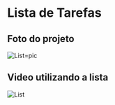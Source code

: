 # Lista de Tarefas

## Foto do projeto

![List=pic](https://user-images.githubusercontent.com/72763379/126853476-2cb41fd7-63f4-4ffe-a689-885d1f2ec74c.png)

## Video utilizando a lista

![List](https://user-images.githubusercontent.com/72763379/126853395-c7554e3a-5838-42fd-9742-71755465cc75.gif)
